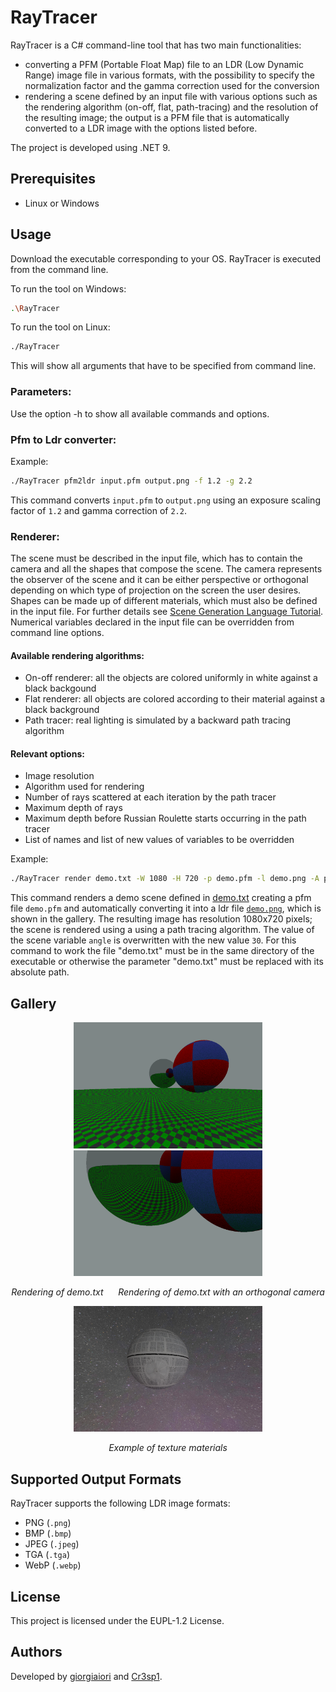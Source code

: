 # RayTracer

RayTracer is a C# command-line tool that has two main functionalities:
- converting a PFM (Portable Float Map) file to an LDR (Low Dynamic Range) image file in various formats, with the possibility to specify the normalization factor and the gamma correction used for the conversion 
- rendering a scene defined by an input file with various options such as the rendering algorithm (on-off, flat, path-tracing) and the resolution of the resulting image; the output is a PFM file that is automatically converted to a LDR image with the options listed before.

The project is developed using .NET 9.

## Prerequisites
- Linux or Windows

## Usage
Download the executable corresponding to your OS.
RayTracer is executed from the command line.

To run the tool on Windows:
```sh
.\RayTracer
```
To run the tool on Linux:
```sh
./RayTracer
```
This will show all arguments that have to be specified from command line.

### Parameters:
Use the option -h to show all available commands and options.

### Pfm to Ldr converter:
Example:
```sh
./RayTracer pfm2ldr input.pfm output.png -f 1.2 -g 2.2
```
This command converts `input.pfm` to `output.png` using an exposure scaling factor of `1.2` and gamma correction of `2.2`.

### Renderer:
The scene must be described in the input file, which has to contain the camera and all the shapes that compose the scene. 
The camera represents the observer of the scene and it can be either perspective or orthogonal depending on which type of projection on the screen the user desires. Shapes can be made up of different materials, which must also be defined in the input file. For further details see [Scene Generation Language Tutorial](Scene_Tutorial). Numerical variables declared in the input file can be overridden from command line options.

#### Available rendering algorithms:
- On-off renderer: all the objects are colored uniformly in white against a black backgound
- Flat renderer: all objects are colored according to their material against a black background
- Path tracer: real lighting is simulated by a backward path tracing algorithm

#### Relevant options:
- Image resolution
- Algorithm used for rendering
- Number of rays scattered at each iteration by the path tracer
- Maximum depth of rays
- Maximum depth before Russian Roulette starts occurring in the path tracer
- List of names and list of new values of variables to be overridden

Example:
```sh
./RayTracer render demo.txt -W 1080 -H 720 -p demo.pfm -l demo.png -A path-tracer -e angle -v 30
```
This command renders a demo scene defined in [demo.txt](ExampleScenes/demo.txt) creating a pfm file `demo.pfm` and automatically converting it into a ldr file [`demo.png`](ExampleImages/demo.png), which is shown in the gallery. The resulting image has resolution 1080x720 pixels; the scene is rendered using a using a path tracing algorithm. The value of the scene variable `angle` is overwritten with the new value `30`.
For this command to work the file "demo.txt" must be in the same directory of the executable or otherwise the parameter "demo.txt" must be replaced with its absolute path.

## Gallery
<p align="center">
  <img src="ExampleImages/demo.png" alt="Demo image" width="60%" />
  <img src="ExampleImages/demo_orthogonal.png" alt="Orthogonal image" width="60%" />
</p>

<p align="center">
  <em>Rendering of demo.txt</em> &nbsp;&nbsp;&nbsp;&nbsp;
  <em>Rendering of demo.txt with an orthogonal camera</em>
</p>

<p align="center">
  <img src="ExampleImages/deathstar.png" alt="Texture image" width="60%" />
</p>

<p align="center">
  <em>Example of texture materials</em>
</p>


## Supported Output Formats
RayTracer supports the following LDR image formats:
- PNG (`.png`)
- BMP (`.bmp`)
- JPEG (`.jpeg`)
- TGA (`.tga`)
- WebP (`.webp`)

## License
This project is licensed under the EUPL-1.2 License.

## Authors
Developed by [giorgiaiori](https://github.com/giorgiaiori) and [Cr3sp1](giorgiaiori).


